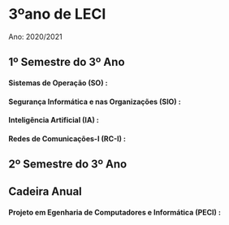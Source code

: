 # 3ºano de LECI
Ano: 2020/2021

## 1º Semestre do 3º Ano
#### Sistemas de Operação (SO) : 
#### Segurança Informática e nas Organizações (SIO) : 
#### Inteligência Artificial (IA) : 
#### Redes de Comunicações-I (RC-I) : 

## 2º Semestre do 3º Ano

## Cadeira Anual
#### Projeto em Egenharia de Computadores e Informática (PECI) : 